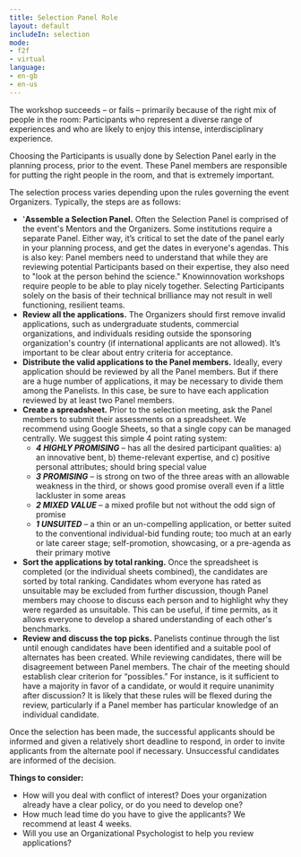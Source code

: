 ```yaml
---
title: Selection Panel Role
layout: default
includeIn: selection
mode:
- f2f
- virtual
language:
- en-gb
- en-us
---
```

The workshop succeeds – or fails – primarily because of the right mix of people in the room: Participants who represent a diverse range of experiences and who are likely to enjoy this intense, interdisciplinary experience.

Choosing the Participants is usually done by Selection Panel early in the planning process, prior to the event. These Panel members are responsible for putting the right people in the room, and that is extremely important.

The selection process varies depending upon the rules governing the event Organizers. Typically, the steps are as follows:
* '**Assemble a Selection Panel.** Often the Selection Panel is comprised of the event's Mentors and the Organizers. Some institutions require a separate Panel. Either way, it’s critical to set the date of the panel early in your planning process, and get the dates in everyone's agendas. This is also key: Panel members need to understand that while they are reviewing potential Participants based on their expertise, they also need to "look at the person behind the science." Knowinnovation workshops require people to be able to play nicely together. Selecting Participants solely on the basis of their technical brilliance may not result in well functioning, resilient teams.
* **Review all the applications.** The Organizers should first remove invalid applications, such as undergraduate students, commercial organizations, and individuals residing outside the sponsoring organization's country (if international applicants are not allowed). It’s important to be clear about entry criteria for acceptance.
* **Distribute the valid applications to the Panel members.** Ideally, every application should be reviewed by all the Panel members. But if there are a huge number of applications, it may be necessary to divide them among the Panelists. In this case, be sure to have each application reviewed by at least two Panel members.
* **Create a spreadsheet.** Prior to the selection meeting, ask the Panel members to submit their assessments on a spreadsheet. We recommend using Google Sheets, so that a single copy can be managed centrally. We suggest this simple 4 point rating system:
  * ***4 HIGHLY PROMISING*** – has all the desired participant qualities: a) an innovative bent, b) theme-relevant expertise, and c) positive personal attributes; should bring special value
  * ***3 PROMISING*** – is strong on two of the three areas with an allowable weakness in the third, or shows good promise overall even if a little lackluster in some areas
  * ***2 MIXED VALUE*** – a mixed profile but not without the odd sign of promise
  * ***1 UNSUITED*** – a thin or an un-compelling application, or better suited to the conventional individual-bid funding route; too much at an early or late career stage; self-promotion, showcasing, or a pre-agenda as their primary motive
* **Sort the applications by total ranking.** Once the spreadsheet is completed (or the individual sheets combined), the candidates are sorted by total ranking. Candidates whom everyone has rated as unsuitable may be excluded from further discussion, though Panel members may choose to discuss each person and to highlight why they were regarded as unsuitable. This can be useful, if time permits, as it allows everyone to develop a shared understanding of each other's benchmarks.
* **Review and discuss the top picks.** Panelists continue through the list until enough candidates have been identified and a suitable pool of alternates has been created. While reviewing candidates, there will be disagreement between Panel members. The chair of the meeting should establish clear criterion for “possibles.” For instance, is it sufficient to have a majority in favor of a candidate, or would it require unanimity after discussion? It is likely that these rules will be flexed during the review, particularly if a Panel member has particular knowledge of an individual candidate.

Once the selection has been made, the successful applicants should be informed and given a relatively short deadline to respond, in order to invite applicants from the alternate pool if necessary. Unsuccessful candidates are informed of the decision.

**Things to consider:**
 * How will you deal with conflict of interest? Does your organization already have a clear policy, or do you need to develop one?
 * How much lead time do you have to give the applicants? We recommend at least 4 weeks.
 * Will you use an Organizational Psychologist to help you review applications?